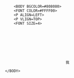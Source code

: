 <HTML>								
	<HEAD>							
		<TITLE>						
			José Career					
		</TITLE>						
	</HEAD>							
	<BODY>							
								
		<BODY BGCOLOR=#808080>						
		<FONT COLOR=#FFFF00>						
		<P ALIGN=LEFT>						
		<P VLIGN=TOP>						
		<FONT SIZE=4>						
								
								
								
								
								
								
								
								
								我
								
	</BODY>							
								
								
								
</HTML>								
								

